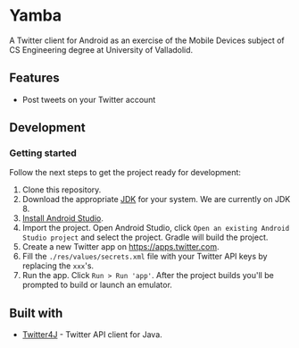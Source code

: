 # Yamba
A Twitter client for Android as an exercise of the Mobile Devices subject of CS Engineering degree at University of Valladolid.

## Features
- Post tweets on your Twitter account

## Development

### Getting started
Follow the next steps to get the project ready for development:
1. Clone this repository.
2. Download the appropriate [JDK](http://www.oracle.com/technetwork/java/javase/downloads/jdk8-downloads-2133151.html) for your system. We are currently on JDK 8.
3. [Install Android Studio](https://developer.android.com/sdk/index.html).
4. Import the project. Open Android Studio, click `Open an existing Android Studio project` and select the project. Gradle will build the project.
5. Create a new Twitter app on https://apps.twitter.com.
6. Fill the `./res/values/secrets.xml` file with your Twitter API keys by replacing the `xxx`'s.
7. Run the app. Click `Run > Run 'app'`. After the project builds you'll be prompted to build or launch an emulator.

## Built with
- [Twitter4J](http://twitter4j.org/en/index.html) - Twitter API client for Java.
